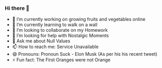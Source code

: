 ### Hi there 👋

<!--
**sharyanshjain/sharyanshjain** is a ✨ _special_ ✨ repository because its `README.md` (this file) appears on your GitHub profile.

Here are some ideas to get you started:
-->

- 🔭 I’m currently working on growing fruits and vegetables online
- 🌱 I’m currently learning to walk on a wall
- 👯 I’m looking to collaborate on my Homework
- 🤔 I’m looking for help with Nostalgic Moments
- 💬 Ask me about Null Values
- 📫 How to reach me: Service Unavailable
- 😄 Pronouns: Pronoun Suck - Elon Musk (As per his his recent tweet) 
- ⚡ Fun fact: The First Oranges were not Orange

